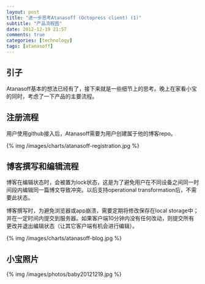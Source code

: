 ```yaml
---
layout: post
title: "进一步思考Atanasoff (Octopress client) (1)"
subtitle: "产品流程图"
date: 2012-12-19 21:57
comments: true
categories: [technology]
tags: [atanasoff]
---
```


## 引子

Atanasoff基本的想法已经有了，接下来就是一些细节上的思考。晚上在家看小宝的同时，考虑了一下产品的主要流程。

<!-- more -->

## 注册流程

用户使用github接入后，Atanasoff需要为用户创建属于他的博客repo。

{% img /images/charts/atanasoff-registration.jpg %}

## 博客撰写和编辑流程

博客在编辑状态时，会被置为lock状态，这是为了避免用户在不同设备之间同一时间段内编辑同一篇博文导致冲突。以后支持operational transformation后，不需要此状态。

博客撰写时，为避免浏览器或app崩溃，需要定期将修改保存在local storage中；并在一定时间内提交到服务器。如果客户端10分钟内没有任何改动，则提交所有更改并退出编辑状态（让其它客户端有机会进行编辑）。

{% img /images/charts/atanasoff-blog.jpg %}


## 小宝照片

{% img /images/photos/baby20121219.jpg %}


